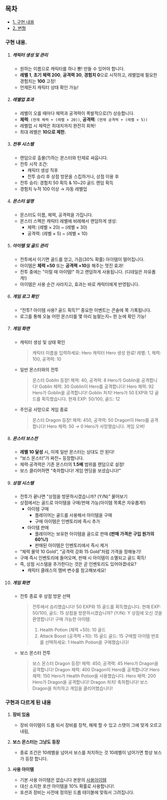 ## 목차

- [1. 구현 내용](#구현-내용)
- [2. 변형](#구현과-다르게-된-내용)




### 구현 내용.

1. ##### **캐릭터 생성 및 관리**
   - 원하는 이름으로 캐릭터를 하나 뿅! 만들 수 있어야 합니다.
   - **레벨 1**, **초기 체력 200**, **공격력 30**, **경험치 0**으로 시작하고, 레벨업에 필요한 경험치는 **100** 고정!
   - 언제든지 캐릭터 상태 확인 가능!
2. ##### **레벨업 효과**
   - 레벨이 오를 때마다 체력과 공격력이 폭발적으로(?) 상승합니다.
   - **체력**: `(현재 체력 + (레벨 × 20))`, **공격력**: `(현재 공격력 + (레벨 × 5))`
   - 레벨업 시 체력은 최대치까지 완전히 회복!
   - 최대 레벨은 **10으로 제한.**
3. ##### **전투 시스템**
   - 랜덤으로 출몰(?)하는 몬스터와 턴제로 싸웁니다.
   - 전투 시작 조건:
     - 캐릭터 생성 직후
     - 전투 승리 후 상점 방문을 스킵하거나, 상점 이용 후
   - 전투 승리: 경험치 50 획득 & 10~20 골드 랜덤 획득
   - 경험치 누적 100 이상 → 자동 레벨업
4. ##### **몬스터 설명**
   - 몬스터도 이름, 체력, 공격력을 가집니다.
   - 몬스터 스펙은 캐릭터 레벨에 비례해서 랜덤하게 생성:
     - 체력: (레벨 × 20) ~ (레벨 × 30)
     - 공격력: (레벨 × 5) ~ (레벨 × 10)
5. ##### **아이템 및 골드 관리**
   - 전투에서 이기면 골드를 얻고, 가끔(30% 확률) 아이템이 떨어집니다.
   - 아이템은 **체력 +50** 또는 **공격력 +10**을 해주는 멋진 효과!
   - 전투 중에는 "이럴 때 아이템!" 하고 랜덤하게 사용됩니다. (디테일은 자유롭게!)
   - 아이템은 사용 순간 사라지고, 효과는 바로 캐릭터에게 반영됩니다.
6. ##### **게임 로그 확인**
   - “전투? 아이템 사용? 골드 획득?” 중요한 이벤트는 콘솔에 쭉 기록됩니다.
   - 로그를 통해 오늘 어떤 몬스터를 몇 마리 눕혔는지~ 한 눈에 확인 가능!
7. ##### **게임 화면**

   - 캐릭터 생성 및 상태 확인
     > 캐릭터 이름을 입력하세요: Hero
     > 캐릭터 Hero 생성 완료! 레벨: 1, 체력: 100, 공격력: 10
   - 일반 몬스터와의 전투
     > 몬스터 Goblin 등장! 체력: 40, 공격력: 8
     > Hero가 Goblin을 공격합니다! Goblin 체력: 30
     > Goblin이 Hero를 공격합니다! Hero 체력: 92
     > Hero가 Goblin을 공격합니다! Goblin 처치!
     > Hero가 50 EXP와 12 골드를 획득했습니다. 현재 EXP: 50/100, 골드: 12
   - 주인공 사망으로 게임 종료
     > 몬스터 Dragon 등장! 체력: 450, 공격력: 50
     > Dragon이 Hero를 공격합니다! Hero 체력: 50 → 0
     > Hero가 사망했습니다. 게임 오버!

8. ##### **몬스터 보스전**
   - **레벨 10 달성** 시, 이제 일반 몬스터는 상대도 안 된다!
   - “보스 몬스터”가 짜잔~ 등장합니다.
   - 체력·공격력은 기존 몬스터의 **1.5배** 범위를 랜덤으로 설정!
   - 보스 클리어하면 “축하합니다! 게임 엔딩을 보셨습니다!”
9. ##### **상점 시스템**
   - 전투가 끝나면 “상점을 방문하시겠습니까? (Y/N)” 물어보기
   - 상점에서는 골드로 아이템을 구매/판매 가능(아이템 목록은 자유롭게!)
     - 아이템 구매
       - 플레이어는 골드를 사용해서 아이템을 구매
       - 구매 아이템은 인벤토리에 즉시 추가
     - 아이템 판매
       - 플레이어는 보유한 아이템을 골드로 판매 **(판매 가격은 구입 원가의 60%!)**
       - 판매된 아이템은 인벤토리에서 즉시 제거
   - “체력 물약 10 Gold”, “공격력 강화 15 Gold”처럼 가격을 정해놓기!
   - 구매 즉시 인벤토리에 들어오며, 판매 시 아이템이 소멸되고 골드 획득!
   - 즉, 상점 시스템을 추가한다는 것은 곧 인벤토리도 있어야겠네요?
     - 캐릭터 클래스의 멤버 변수를 참고해보세요!
10. ##### **게임 화면**
    - 전투 종료 후 상점 방문 선택
      > 전투에서 승리했습니다! 50 EXP와 15 골드를 획득했습니다. 현재 EXP: 50/100, 골드: 15
      > 상점을 방문하시겠습니까? (Y/N): Y
      > 상점에 오신 것을 환영합니다!
      > 구매 가능한 아이템:
      >
      > 1. Health Potion (체력 +50): 10 골드
      > 2. Attack Boost (공격력 +10): 15 골드
      >    골드: 15
      >    구매할 아이템 번호를 선택하세요: 1
      >    Health Potion을 구매했습니다!
    - 보스 몬스터 전투
      > 보스 몬스터 Dragon 등장! 체력: 450, 공격력: 45
      > Hero가 Dragon을 공격합니다! Dragon 체력: 400
      > Dragon이 Hero를 공격합니다! Hero 체력: 150
      > Hero가 Health Potion을 사용했습니다. Hero 체력: 200
      > Hero가 Dragon을 공격합니다! Dragon 처치!
      > 축하합니다! 보스 Dragon을 처치하고 게임을 클리어했습니다!

### 구현과 다르게 된 내용

1. **장비 있음**

   - 장비 아이템이 드롭 되서 장비를 장착, 해제 할 수 있고 스탯이 그에 맞게 오르고 내림,

2. **보스 몬스터는 그냥도 등장**

   - 종료 조건은 10레벨을 넘어서 보스를 처치하는 것 10레벨이 넘어가면 항상 보스가 등장 합니다.

3. **사용 아이템**
   - 기본 사용 아이템은 없습니다 본문의 [사용아이템](#아이템-및-골드-관리)
   - 대신 소지한 포션 아이템을 10% 확률로 사용합니다!.
   - 포션과 장비는 사전에 정의된 드롭 테이블에 맞춰서 그려집니다.
